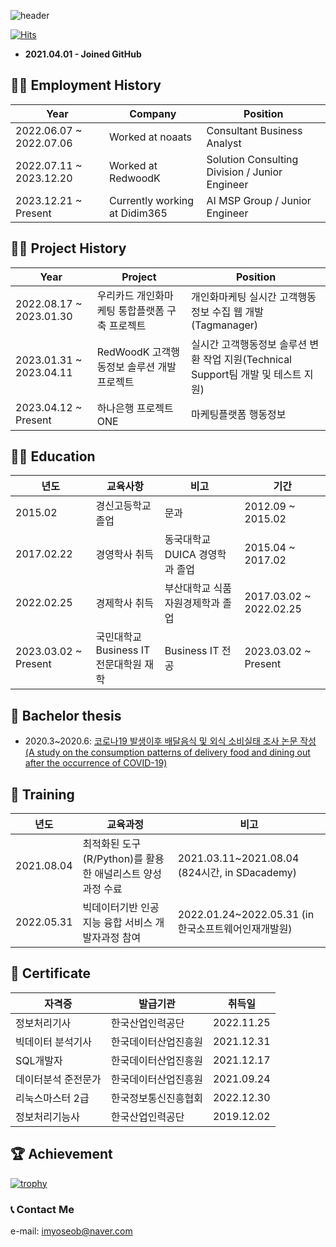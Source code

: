 ![header](https://capsule-render.vercel.app/api?type=waving&reversal=True&color=gradient&text=%20Yun%20Yoseob%20&height=200&section=header&fontSize=50&fontAlign=75&fontAlignY=45)

[![Hits](https://hits.seeyoufarm.com/api/count/incr/badge.svg?url=https%3A%2F%2Fgithub.com%2Fyunyoseob&count_bg=%2379C83D&title_bg=%23555555&icon=macys.svg&icon_color=%23E7E7E7&title=hits&edge_flat=false)](https://hits.seeyoufarm.com)

- **2021.04.01 - Joined GitHub**

## 👨‍💼 Employment History

| Year   |  Company   |  Position   |
|---|---|---|
| 2022.06.07 ~ 2022.07.06 | Worked at noaats | Consultant Business Analyst |
| 2022.07.11 ~ 2023.12.20 |  Worked at RedwoodK | Solution Consulting Division / Junior Engineer |
| 2023.12.21 ~ Present |  Currently working at Didim365 | AI MSP Group / Junior Engineer |

## 👨‍💻 Project History

| Year   |  Project | Position   |
|---|---|---|
| 2022.08.17 ~ 2023.01.30 | 우리카드 개인화마케팅 통합플랫폼 구축 프로젝트 | 개인화마케팅 실시간 고객행동정보 수집 웹 개발(Tagmanager) |
| 2023.01.31 ~ 2023.04.11 | RedWoodK 고객행동정보 솔루션 개발 프로젝트 | 실시간 고객행동정보 솔루션 변환 작업 지원(Technical Support팀 개발 및 테스트 지원) |
| 2023.04.12 ~ Present | 하나은행 프로젝트 ONE | 마케팅플랫폼 행동정보 |

## 👨‍🎓 Education

| 년도   | 교육사항   | 비고   | 기간 |
|---|---|---|---|
| 2015.02   | 경신고등학교 졸업 | 문과   | 2012.09 ~ 2015.02 |
| 2017.02.22   | 경영학사 취득  | 동국대학교 DUICA 경영학과 졸업 | 2015.04 ~ 2017.02   |
| 2022.02.25   | 경제학사 취득 | 부산대학교 식품자원경제학과 졸업 | 2017.03.02 ~ 2022.02.25   |
| 2023.03.02 ~ Present | 국민대학교 Business IT <br> 전문대학원 재학 | Business IT 전공| 2023.03.02 ~ Present |

## 📑 Bachelor thesis
- 2020.3~2020.6: [코로나19 발생이후 배달음식 및 외식 소비실태 조사 논문 작성 <br> (A study on the consumption patterns of delivery food and dining out after the occurrence of COVID-19)](https://github.com/yunyoseob/PNU/blob/master/Study/%EC%BD%94%EB%A1%9C%EB%82%9819%20%EB%B0%9C%EC%83%9D%EC%9D%B4%ED%9B%84%20%EB%B0%B0%EB%8B%AC%EC%9D%8C%EC%8B%9D%20%EB%B0%8F%20%EC%99%B8%EC%8B%9D%20%EC%86%8C%EB%B9%84%EC%8B%A4%ED%83%9C%20%EC%A1%B0%EC%82%AC.pdf)

## 🏫 Training

| 년도   | 교육과정   | 비고   | 
|---|---|---|
| 2021.08.04   | 최적화된 도구(R/Python)를 활용한 애널리스트 양성과정 수료   | 2021.03.11~2021.08.04             (824시간, in SDacademy)   |
| 2022.05.31   | 빅데이터기반 인공지능 융합 서비스 개발자과정 참여   | 2022.01.24~2022.05.31 (in 한국소프트웨어인재개발원) |

## 📄 Certificate

| 자격증  | 발급기관   | 취득일   |
|---|---|---|
| 정보처리기사  | 한국산업인력공단  | 2022.11.25 |
| 빅데이터 분석기사    | 한국데이터산업진흥원 | 2021.12.31   |
| SQL개발자  | 한국데이터산업진흥원  | 2021.12.17   |
| 데이터분석 준전문가    | 한국데이터산업진흥원   | 2021.09.24   |
| 리눅스마스터 2급  | 한국정보통신진흥협회  | 2022.12.30 |
| 정보처리기능사   | 한국산업인력공단   | 2019.12.02   |


## 🏆 Achievement

[![trophy](https://github-profile-trophy.vercel.app/?username=yunyoseob&row=2&column=3)](https://github.com/yunyoseob/github-profile-trophy)

### 📞 Contact Me
e-mail: imyoseob@naver.com
